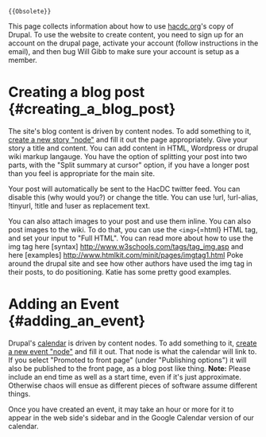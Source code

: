 ```{=mediawiki}
{{Obsolete}}
```
This page collects information about how to use
[hacdc.org](http://hacdc.org/)'s copy of Drupal. To use the website to
create content, you need to sign up for an account on the drupal page,
activate your account (follow instructions in the email), and then bug
Will Gibb to make sure your account is setup as a member.

# Creating a blog post {#creating_a_blog_post}

The site's blog content is driven by content nodes. To add something to
it, [create a new story "node"](http://hacdc.org/node/add/story) and
fill it out the page appropriately. Give your story a title and content.
You can add content in HTML, Wordpress or drupal wiki markup langauge.
You have the option of splitting your post into two parts, with the
"Split summary at cursor" option, if you have a longer post than you
feel is appropriate for the main site.

Your post will automatically be sent to the HacDC twitter feed. You can
disable this (why would you?) or change the title. You can use !url,
!url-alias, !tinyurl, !title and !user as replacement text.

You can also attach images to your post and use them inline. You can
also post images to the wiki. To do that, you can use the `<img>`{=html}
HTML tag, and set your input to "Full HTML". You can read more about how
to use the img tag here \[syntax\]
<http://www.w3schools.com/tags/tag_img.asp> and here \[examples\]
<http://www.htmlkit.com/minit/pages/imgtag1.html> Poke around the drupal
site and see how other authors have used the img tag in their posts, to
do positioning. Katie has some pretty good examples.

# Adding an Event {#adding_an_event}

Drupal's [calendar](http://hacdc.org/date-browser) is driven by content
nodes. To add something to it, [create a new event
"node"](http://hacdc.org/node/add/event) and fill it out. That node is
what the calendar will link to. If you select "Promoted to front page"
(under "Publishing options") it will also be published to the front
page, as a blog post like thing. **Note:** Please include an end time as
well as a start time, even if it's just approximate. Otherwise chaos
will ensue as different pieces of software assume different things.

Once you have created an event, it may take an hour or more for it to
appear in the web side's sidebar and in the Google Calendar version of
our calendar.
